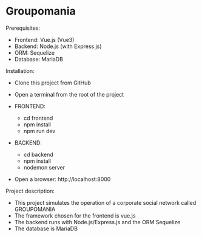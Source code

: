 # Groupomania

Prerequisites:

- Frontend: Vue.js (Vue3)
- Backend: Node.js (with Express.js)
- ORM: Sequelize
- Database: MariaDB

Installation:

- Clone this project from GitHub

- Open a terminal from the root of the project

- FRONTEND:

  - cd frontend
  - npm install
  - npm run dev

- BACKEND:

  - cd backend
  - npm install
  - nodemon server

- Open a browser: http://localhost:8000

Project description:

- This project simulates the operation of a corporate social network called GROUPOMANIA
- The framework chosen for the frontend is vue.js
- The backend runs with Node.js/Express.js and the ORM Sequelize
- The database is MariaDB

